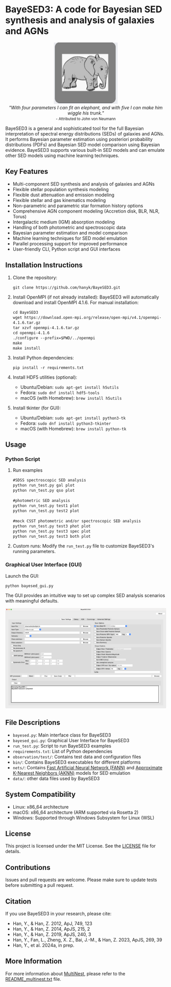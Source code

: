 # BayeSED3: A code for Bayesian SED synthesis and analysis of galaxies and AGNs

<p align="center">
  <img src="BayeSED3.jpg" alt="BayeSED3 Logo" width="200"/>
  <br>
  <em>"With four parameters I can fit an elephant, and with five I can make him wiggle his trunk."</em>
  <br>
  <small>- Attributed to John von Neumann</small>
</p>

BayeSED3 is a general and sophisticated tool for the full Bayesian interpretation of spectral energy distributions (SEDs) of galaxies and AGNs. It performs Bayesian parameter estimation using posteriori probability distributions (PDFs) and Bayesian SED model comparison using Bayesian evidence. BayeSED3 supports various built-in SED models and can emulate other SED models using machine learning techniques.

## Key Features

- Multi-component SED synthesis and analysis of galaxies and AGNs
- Flexible stellar population synthesis modeling
- Flexible dust attenuation and emission modeling
- Flexible stellar and gas kinematics modeling
- Non-parametric and parametric star formation history options
- Comprehensive AGN component modeling (Accretion disk, BLR, NLR, Torus)
- Intergalactic medium (IGM) absorption modeling
- Handling of both photometric and spectroscopic data
- Bayesian parameter estimation and model comparison
- Machine learning techniques for SED model emulation
- Parallel processing support for improved performance
- User-friendly CLI, Python script and GUI interfaces

## Installation Instructions

1. Clone the repository:
   ```
   git clone https://github.com/hanyk/BayeSED3.git
   ```

2. Install OpenMPI (if not already installed):
   BayeSED3 will automatically download and install OpenMPI 4.1.6. For manual installation:
   ```
   cd BayeSED3
   wget https://download.open-mpi.org/release/open-mpi/v4.1/openmpi-4.1.6.tar.gz
   tar xzvf openmpi-4.1.6.tar.gz
   cd openmpi-4.1.6
   ./configure --prefix=$PWD/../openmpi
   make
   make install
   ```

3. Install Python dependencies:
   ```
   pip install -r requirements.txt
   ```

4. Install HDF5 utilities (optional):
   - Ubuntu/Debian: `sudo apt-get install h5utils`
   - Fedora: `sudo dnf install hdf5-tools`
   - macOS (with Homebrew): `brew install h5utils`

5. Install tkinter (for GUI):
   - Ubuntu/Debian: `sudo apt-get install python3-tk`
   - Fedora: `sudo dnf install python3-tkinter`
   - macOS (with Homebrew): `brew install python-tk`

## Usage

### Python Script

1. Run examples
   ```
   #SDSS spectroscopic SED analysis
   python run_test.py gal plot
   python run_test.py qso plot

   #photometric SED analysis
   python run_test.py test1 plot
   python run_test.py test2 plot

   #mock CSST photometric and/or spectroscopic SED analysis
   python run_test.py test3 phot plot
   python run_test.py test3 spec plot
   python run_test.py test3 both plot
   ```

2. Custom runs:
   Modify the `run_test.py` file to customize BayeSED3's running parameters.

### Graphical User Interface (GUI)

Launch the GUI:
```
python bayesed_gui.py
```
The GUI provides an intuitive way to set up complex SED analysis scenarios with meaningful defaults.

![BayeSED3 GUI](BayeSED3_GUI.png)

## File Descriptions

- `bayesed.py`: Main interface class for BayeSED3
- `bayesed_gui.py`: Graphical User Interface for BayeSED3
- `run_test.py`: Script to run BayeSED3 examples
- `requirements.txt`: List of Python dependencies
- `observation/test/`: Contains test data and configuration files
- `bin/`: Contains BayeSED3 executables for different platforms
- `nets/`: Contains [Fast Artificial Neural Network (FANN)](https://github.com/libfann/fann) and [Approximate K-Nearest Neighbors (AKNN)](http://www.cs.umd.edu/~mount/ANN/) models for SED emulation
- `data/`: other data files used by BayeSED3

## System Compatibility

- Linux: x86_64 architecture
- macOS: x86_64 architecture (ARM supported via Rosetta 2)
- Windows: Supported through Windows Subsystem for Linux (WSL)

## License

This project is licensed under the MIT License. See the [LICENSE](LICENSE) file for details.

## Contributions

Issues and pull requests are welcome. Please make sure to update tests before submitting a pull request.

## Citation

If you use BayeSED3 in your research, please cite:
- Han, Y., & Han, Z. 2012, ApJ, 749, 123
- Han, Y., & Han, Z. 2014, ApJS, 215, 2
- Han, Y., & Han, Z. 2019, ApJS, 240, 3
- Han, Y., Fan, L., Zheng, X. Z., Bai, J.-M., & Han, Z. 2023, ApJS, 269, 39
- Han, Y., et al. 2024a, in prep.

## More Information

For more information about [MultiNest](https://github.com/farhanferoz/MultiNest), please refer to the [README_multinest.txt](README_multinest.txt) file.
